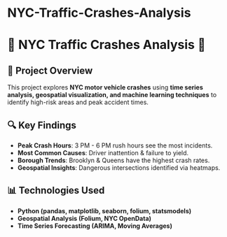 # NYC-Traffic-Crashes-Analysis

# 🚗 NYC Traffic Crashes Analysis 🚦

## 📌 Project Overview
This project explores **NYC motor vehicle crashes** using **time series analysis, geospatial visualization, and machine learning techniques** to identify high-risk areas and peak accident times.

## 🔍 Key Findings
- **Peak Crash Hours**: 3 PM - 6 PM rush hours see the most incidents.
- **Most Common Causes**: Driver inattention & failure to yield.
- **Borough Trends**: Brooklyn & Queens have the highest crash rates.
- **Geospatial Insights**: Dangerous intersections identified via heatmaps.

## 📊 Technologies Used
- **Python (pandas, matplotlib, seaborn, folium, statsmodels)**
- **Geospatial Analysis (Folium, NYC OpenData)**
- **Time Series Forecasting (ARIMA, Moving Averages)**
